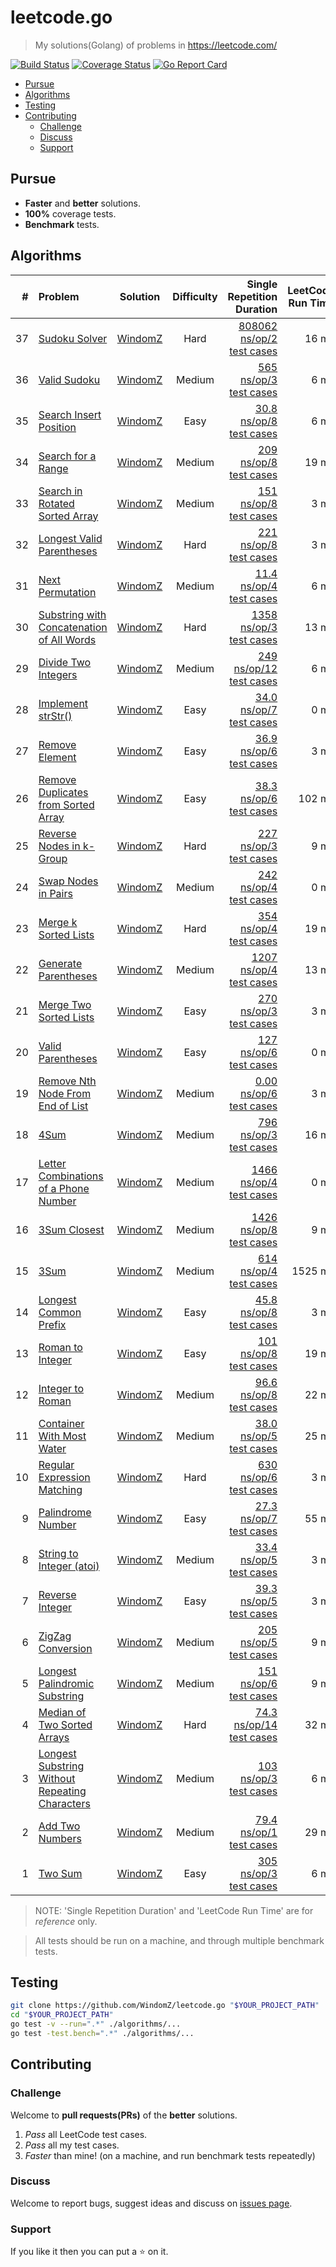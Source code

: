 # leetcode.go

> My solutions(Golang) of problems in https://leetcode.com/

[![Build Status](https://travis-ci.org/WindomZ/leetcode.go.svg?branch=master)](https://travis-ci.org/WindomZ/leetcode.go)
[![Coverage Status](https://coveralls.io/repos/github/WindomZ/leetcode.go/badge.svg?branch=master)](https://coveralls.io/github/WindomZ/leetcode.go?branch=master)
[![Go Report Card](https://goreportcard.com/badge/github.com/WindomZ/leetcode.go)](https://goreportcard.com/report/github.com/WindomZ/leetcode.go)

- [Pursue](#pursue)
- [Algorithms](#algorithms)
- [Testing](#testing)
- [Contributing](#contributing)
  - [Challenge](#challenge)
  - [Discuss](#discuss)
  - [Support](#support)

## Pursue

- **Faster** and **better** solutions.
- **100%** coverage tests.
- **Benchmark** tests.

## Algorithms

| # | Problem | Solution | Difficulty | Single Repetition Duration | LeetCode Run Time |
| ---: | :----- | :--------: | :----------: | ----------: | ----------: |
|37|[Sudoku Solver][Algorithms-37]|[WindomZ][Algorithms-37-Go]|Hard|[808062 ns/op/2 test cases][Algorithms-37-Test]|16 ms|
|36|[Valid Sudoku][Algorithms-36]|[WindomZ][Algorithms-36-Go]|Medium|[565 ns/op/3 test cases][Algorithms-36-Test]|6 ms|
|35|[Search Insert Position][Algorithms-35]|[WindomZ][Algorithms-35-Go]|Easy|[30.8 ns/op/8 test cases][Algorithms-35-Test]|6 ms|
|34|[Search for a Range][Algorithms-34]|[WindomZ][Algorithms-34-Go]|Medium|[209 ns/op/8 test cases][Algorithms-34-Test]|19 ms|
|33|[Search in Rotated Sorted Array][Algorithms-33]|[WindomZ][Algorithms-33-Go]|Medium|[151 ns/op/8 test cases][Algorithms-33-Test]|3 ms|
|32|[Longest Valid Parentheses][Algorithms-32]|[WindomZ][Algorithms-32-Go]|Hard|[221 ns/op/8 test cases][Algorithms-32-Test]|3 ms|
|31|[Next Permutation][Algorithms-31]|[WindomZ][Algorithms-31-Go]|Medium|[11.4 ns/op/4 test cases][Algorithms-31-Test]|6 ms|
|30|[Substring with Concatenation of All Words][Algorithms-30]|[WindomZ][Algorithms-30-Go]|Hard|[1358 ns/op/3 test cases][Algorithms-30-Test]|13 ms|
|29|[Divide Two Integers][Algorithms-29]|[WindomZ][Algorithms-29-Go]|Medium|[249 ns/op/12 test cases][Algorithms-29-Test]|6 ms|
|28|[Implement strStr()][Algorithms-28]|[WindomZ][Algorithms-28-Go]|Easy|[34.0 ns/op/7 test cases][Algorithms-28-Test]|0 ms|
|27|[Remove Element][Algorithms-27]|[WindomZ][Algorithms-27-Go]|Easy|[36.9 ns/op/6 test cases][Algorithms-27-Test]|3 ms|
|26|[Remove Duplicates from Sorted Array][Algorithms-26]|[WindomZ][Algorithms-26-Go]|Easy|[38.3 ns/op/6 test cases][Algorithms-26-Test]|102 ms|
|25|[Reverse Nodes in k-Group][Algorithms-25]|[WindomZ][Algorithms-25-Go]|Hard|[227 ns/op/3 test cases][Algorithms-25-Test]|9 ms|
|24|[Swap Nodes in Pairs][Algorithms-24]|[WindomZ][Algorithms-24-Go]|Medium|[242 ns/op/4 test cases][Algorithms-24-Test]|0 ms|
|23|[Merge k Sorted Lists][Algorithms-23]|[WindomZ][Algorithms-23-Go]|Hard|[354 ns/op/4 test cases][Algorithms-23-Test]|19 ms|
|22|[Generate Parentheses][Algorithms-22]|[WindomZ][Algorithms-22-Go]|Medium|[1207 ns/op/4 test cases][Algorithms-22-Test]|13 ms|
|21|[Merge Two Sorted Lists][Algorithms-21]|[WindomZ][Algorithms-21-Go]|Easy|[270 ns/op/3 test cases][Algorithms-21-Test]|3 ms|
|20|[Valid Parentheses][Algorithms-20]|[WindomZ][Algorithms-20-Go]|Easy|[127 ns/op/6 test cases][Algorithms-20-Test]|0 ms|
|19|[Remove Nth Node From End of List][Algorithms-19]|[WindomZ][Algorithms-19-Go]|Medium|[0.00 ns/op/6 test cases][Algorithms-19-Test]|3 ms|
|18|[4Sum][Algorithms-18]|[WindomZ][Algorithms-18-Go]|Medium|[796 ns/op/3 test cases][Algorithms-18-Test]|16 ms|
|17|[Letter Combinations of a Phone Number][Algorithms-17]|[WindomZ][Algorithms-17-Go]|Medium|[1466 ns/op/4 test cases][Algorithms-17-Test]|0 ms|
|16|[3Sum Closest][Algorithms-16]|[WindomZ][Algorithms-16-Go]|Medium|[1426 ns/op/8 test cases][Algorithms-16-Test]|9 ms|
|15|[3Sum][Algorithms-15]|[WindomZ][Algorithms-15-Go]|Medium|[614 ns/op/4 test cases][Algorithms-15-Test]|1525 ms|
|14|[Longest Common Prefix][Algorithms-14]|[WindomZ][Algorithms-14-Go]|Easy|[45.8 ns/op/8 test cases][Algorithms-14-Test]|3 ms|
|13|[Roman to Integer][Algorithms-13]|[WindomZ][Algorithms-13-Go]|Easy|[101 ns/op/8 test cases][Algorithms-13-Test]|19 ms|
|12|[Integer to Roman][Algorithms-12]|[WindomZ][Algorithms-12-Go]|Medium|[96.6 ns/op/8 test cases][Algorithms-12-Test]|22 ms|
|11|[Container With Most Water][Algorithms-11]|[WindomZ][Algorithms-11-Go]|Medium|[38.0 ns/op/5 test cases][Algorithms-11-Test]|25 ms|
|10|[Regular Expression Matching][Algorithms-10]|[WindomZ][Algorithms-10-Go]|Hard|[630 ns/op/6 test cases][Algorithms-10-Test]|3 ms|
|9|[Palindrome Number][Algorithms-9]|[WindomZ][Algorithms-9-Go]|Easy|[27.3 ns/op/7 test cases][Algorithms-9-Test]|55 ms|
|8|[String to Integer (atoi)][Algorithms-8]|[WindomZ][Algorithms-8-Go]|Medium|[33.4 ns/op/5 test cases][Algorithms-8-Test]|3 ms|
|7|[Reverse Integer][Algorithms-7]|[WindomZ][Algorithms-7-Go]|Easy|[39.3 ns/op/5 test cases][Algorithms-7-Test]|3 ms|
|6|[ZigZag Conversion][Algorithms-6]|[WindomZ][Algorithms-6-Go]|Medium|[205 ns/op/5 test cases][Algorithms-6-Test]|9 ms|
|5|[Longest Palindromic Substring][Algorithms-5]|[WindomZ][Algorithms-5-Go]|Medium|[151 ns/op/6 test cases][Algorithms-5-Test]|9 ms|
|4|[Median of Two Sorted Arrays][Algorithms-4]|[WindomZ][Algorithms-4-Go]|Hard|[74.3 ns/op/14 test cases][Algorithms-4-Test]|32 ms|
|3|[Longest Substring Without Repeating Characters][Algorithms-3]|[WindomZ][Algorithms-3-Go]|Medium|[103 ns/op/3 test cases][Algorithms-3-Test]|6 ms|
|2|[Add Two Numbers][Algorithms-2]|[WindomZ][Algorithms-2-Go]|Medium|[79.4 ns/op/1 test cases][Algorithms-2-Test]|29 ms|
|1|[Two Sum][Algorithms-1]|[WindomZ][Algorithms-1-Go]|Easy|[305 ns/op/3 test cases][Algorithms-1-Test]|6 ms|

> NOTE: 'Single Repetition Duration' and 'LeetCode Run Time' are for _reference_ only.

> All tests should be run on a machine, and through multiple benchmark tests.

## Testing

```bash
git clone https://github.com/WindomZ/leetcode.go "$YOUR_PROJECT_PATH"
cd "$YOUR_PROJECT_PATH"
go test -v --run=".*" ./algorithms/...
go test -test.bench=".*" ./algorithms/...
```

## Contributing

### Challenge
Welcome to **pull requests(PRs)** of the **better** solutions.

1. _Pass_ all LeetCode test cases.
1. _Pass_ all my test cases.
1. _Faster_ than mine! (on a machine, and run benchmark tests repeatedly)

### Discuss
Welcome to report bugs, suggest ideas and discuss on [issues page](https://github.com/WindomZ/leetcode.go/issues).

### Support
If you like it then you can put a :star: on it.

[Algorithms-37-Test]:algorithms/sudoku_solver/solveSudoku_test.go#L61
[Algorithms-37-Go]:algorithms/sudoku_solver/solveSudoku.go
[Algorithms-37]:https://leetcode.com/sudoku-solver/
[Algorithms-36-Test]:algorithms/valid_sudoku/isValidSudoku_test.go#L56
[Algorithms-36-Go]:algorithms/valid_sudoku/isValidSudoku.go
[Algorithms-36]:https://leetcode.com/valid-sudoku/
[Algorithms-35-Test]:algorithms/search_insert_position/searchInsert_test.go#L22
[Algorithms-35-Go]:algorithms/search_insert_position/searchInsert.go
[Algorithms-35]:https://leetcode.com/search-insert-position/
[Algorithms-34-Test]:algorithms/search_for_a_range/searchRange_test.go#L20
[Algorithms-34-Go]:algorithms/search_for_a_range/searchRange.go
[Algorithms-34]:https://leetcode.com/search-for-a-range/
[Algorithms-33-Test]:algorithms/search_in_rotated_sorted_array/search_test.go#L20
[Algorithms-33-Go]:algorithms/search_in_rotated_sorted_array/search.go
[Algorithms-33]:https://leetcode.com/search-in-rotated-sorted-array/
[Algorithms-32-Test]:algorithms/longest_valid_parentheses/longestValidParentheses_test.go#L23
[Algorithms-32-Go]:algorithms/longest_valid_parentheses/longestValidParentheses.go
[Algorithms-32]:https://leetcode.com/longest-valid-parentheses/
[Algorithms-31-Test]:algorithms/next_permutation/nextPermutation_test.go#L33
[Algorithms-31-Go]:algorithms/next_permutation/nextPermutation.go
[Algorithms-31]:https://leetcode.com/next-permutation/
[Algorithms-30-Test]:algorithms/substring_with_concatenation_of_all_words/findSubstring_test.go#L28
[Algorithms-30-Go]:algorithms/substring_with_concatenation_of_all_words/findSubstring.go
[Algorithms-30]:https://leetcode.com/substring-with-concatenation-of-all-words/
[Algorithms-29-Test]:algorithms/divide_two_integers/divide_test.go#L24
[Algorithms-29-Go]:algorithms/divide_two_integers/divide.go
[Algorithms-29]:https://leetcode.com/divide-two-integers/
[Algorithms-28-Test]:algorithms/implement_strstr/strStr_test.go#L19
[Algorithms-28-Go]:algorithms/implement_strstr/strStr.go
[Algorithms-28]:https://leetcode.com/implement-strstr/
[Algorithms-27-Test]:algorithms/remove_element/removeElement_test.go#L18
[Algorithms-27-Go]:algorithms/remove_element/removeElement.go
[Algorithms-27]:https://leetcode.com/problems/remove-element/
[Algorithms-26-Test]:algorithms/remove_duplicates_from_sorted_array/removeDuplicates_test.go#L18
[Algorithms-26-Go]:algorithms/remove_duplicates_from_sorted_array/removeDuplicates.go
[Algorithms-26]:https://leetcode.com/problems/remove-duplicates-from-sorted-array/
[Algorithms-25-Test]:algorithms/reverse_nodes_in_k_group/reverseKGroup_test.go#L65
[Algorithms-25-Go]:algorithms/reverse_nodes_in_k_group/reverseKGroup.go
[Algorithms-25]:https://leetcode.com/problems/reverse-nodes-in-k-group/
[Algorithms-24-Test]:algorithms/swap_nodes_in_pairs/swapPairs_test.go#L65
[Algorithms-24-Go]:algorithms/swap_nodes_in_pairs/swapPairs.go
[Algorithms-24]:https://leetcode.com/problems/swap-nodes-in-pairs/
[Algorithms-23-Test]:algorithms/merge_k_sorted_lists/mergeKLists_test.go#L98
[Algorithms-23-Go]:algorithms/merge_k_sorted_lists/mergeKLists.go
[Algorithms-23]:https://leetcode.com/problems/merge-k-sorted-lists/
[Algorithms-22-Test]:algorithms/generate_parentheses/generateParenthesis_test.go#L19
[Algorithms-22-Go]:algorithms/generate_parentheses/generateParenthesis.go
[Algorithms-22]:https://leetcode.com/problems/generate-parentheses/
[Algorithms-21-Test]:algorithms/merge_two_sorted_lists/mergeTwoLists_test.go#L75
[Algorithms-21-Go]:algorithms/merge_two_sorted_lists/mergeTwoLists.go
[Algorithms-21]:https://leetcode.com/problems/merge-two-sorted-lists/
[Algorithms-20-Test]:algorithms/valid_parentheses/isValid_test.go#L25
[Algorithms-20-Go]:algorithms/valid_parentheses/isValid.go
[Algorithms-20]:https://leetcode.com/problems/valid-parentheses/
[Algorithms-19-Test]:algorithms/remove_nth_node_from_end_of_list/removeNthFromEnd_test.go#L72
[Algorithms-19-Go]:algorithms/remove_nth_node_from_end_of_list/removeNthFromEnd.go
[Algorithms-19]:https://leetcode.com/problems/remove-nth-node-from-end-of-list/
[Algorithms-18-Test]:algorithms/4sum/fourSum_test.go#L28
[Algorithms-18-Go]:algorithms/4sum/fourSum.go
[Algorithms-18]:https://leetcode.com/problems/4sum/
[Algorithms-17-Test]:algorithms/letter_combinations_of_a_phone_number/letterCombinations_test.go#L27
[Algorithms-17-Go]:algorithms/letter_combinations_of_a_phone_number/letterCombinations.go
[Algorithms-17]:https://leetcode.com/problems/letter-combinations-of-a-phone-number/
[Algorithms-16-Test]:algorithms/3sum_closest/threeSumClosest_test.go#L20
[Algorithms-16-Go]:algorithms/3sum_closest/threeSumClosest.go
[Algorithms-16]:https://leetcode.com/problems/3sum-closest/
[Algorithms-15-Test]:algorithms/3sum/threeSum_test.go#L20
[Algorithms-15-Go]:algorithms/3sum/threeSum.go
[Algorithms-15]:https://leetcode.com/problems/3sum/
[Algorithms-14-Test]:algorithms/longest_common_prefix/longestCommonPrefix_test.go#L19
[Algorithms-14-Go]:algorithms/longest_common_prefix/longestCommonPrefix.go
[Algorithms-14]:https://leetcode.com/problems/longest-common-prefix/
[Algorithms-13-Test]:algorithms/roman_to_integer/romanToInt_test.go#L23
[Algorithms-13-Go]:algorithms/roman_to_integer/romanToInt.go
[Algorithms-13]:https://leetcode.com/problems/roman-to-integer/
[Algorithms-12-Test]:algorithms/integer_to_roman/intToRoman_test.go#L22
[Algorithms-12-Go]:algorithms/integer_to_roman/intToRoman.go
[Algorithms-12]:https://leetcode.com/problems/integer-to-roman/
[Algorithms-11-Test]:algorithms/container_with_most_water/maxArea_test.go#L21
[Algorithms-11-Go]:algorithms/container_with_most_water/maxArea.go
[Algorithms-11]:https://leetcode.com/problems/container-with-most-water/
[Algorithms-10-Test]:algorithms/regular_expression_matching/isMatch_test.go#L40
[Algorithms-10-Go]:algorithms/regular_expression_matching/isMatch.go
[Algorithms-10]:https://leetcode.com/problems/regular-expression-matching/
[Algorithms-9-Test]:algorithms/palindrome_number/isPalindrome_test.go#L20
[Algorithms-9-Go]:algorithms/palindrome_number/isPalindrome.go
[Algorithms-9]:https://leetcode.com/problems/palindrome-number/
[Algorithms-8-Test]:algorithms/string_to_integer_atoi/myAtoi_test.go#L34
[Algorithms-8-Go]:algorithms/string_to_integer_atoi/myAtoi.go
[Algorithms-8]:https://leetcode.com/problems/string-to-integer-atoi/
[Algorithms-7-Test]:algorithms/reverse_integer/reverse_test.go#L32
[Algorithms-7-Go]:algorithms/reverse_integer/reverse.go
[Algorithms-7]:https://leetcode.com/problems/reverse-integer/
[Algorithms-6-Test]:algorithms/zigzag_conversion/convert_test.go#L18
[Algorithms-6-Go]:algorithms/zigzag_conversion/convert.go
[Algorithms-6]:https://leetcode.com/problems/zigzag-conversion/
[Algorithms-5-Test]:algorithms/longest_palindromic_substring/longestPalindrome_test.go#L18
[Algorithms-5-Go]:algorithms/longest_palindromic_substring/longestPalindrome.go
[Algorithms-5]:https://leetcode.com/problems/longest-palindromic-substring/
[Algorithms-4-Test]:algorithms/median_of_two_sorted_arrays/findMedianSortedArrays_test.go#L71
[Algorithms-4-Go]:algorithms/median_of_two_sorted_arrays/findMedianSortedArrays.go
[Algorithms-4]:https://leetcode.com/problems/median-of-two-sorted-arrays/
[Algorithms-3-Test]:algorithms/longest_substring_without_repeating_characters/lengthOfLongestSubstring_test.go#L16
[Algorithms-3-Go]:algorithms/longest_substring_without_repeating_characters/lengthOfLongestSubstring.go
[Algorithms-3]:https://leetcode.com/problems/longest-substring-without-repeating-characters/
[Algorithms-2-Test]:algorithms/add_two_numbers/addTwoNumbers_test.go#L118
[Algorithms-2-Go]:algorithms/add_two_numbers/addTwoNumbers.go
[Algorithms-2]:https://leetcode.com/problems/add-two-numbers/
[Algorithms-1-Test]:algorithms/two_sum/twoSum_test.go#L16
[Algorithms-1-Go]:algorithms/two_sum/twoSum.go
[Algorithms-1]:https://leetcode.com/problems/two-sum/
